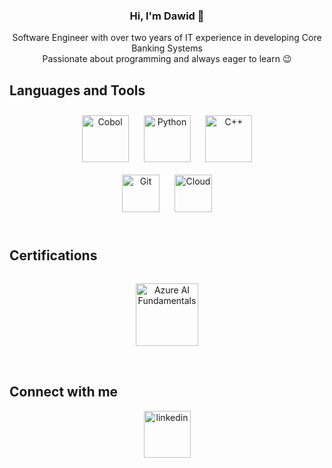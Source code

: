 
### <div align="center"> Hi, I'm Dawid 👋 </div>
<div align="center"> Software Engineer with over two years of IT experience in developing Core Banking Systems </div>
<div align="center"> Passionate about programming and always eager to learn 😉 </div>

## Languages and Tools  
<div align="center">
<img style="margin: 10px" src="https://www.svgrepo.com/show/373510/cobol.svg" alt="Cobol" height="75" />
<img style="margin: 10px" src="https://upload.wikimedia.org/wikipedia/commons/c/c3/Python-logo-notext.svg" alt="Python" height="75" />
<img style="margin: 10px" src="https://upload.wikimedia.org/wikipedia/commons/1/18/ISO_C%2B%2B_Logo.svg" alt="C++" height="75" />
<br/>
<img style="margin: 10px" src="https://upload.wikimedia.org/wikipedia/commons/thumb/3/3f/Git_icon.svg/97px-Git_icon.svg.png?20220905010122" alt="Git" height="60" />
<img style="margin: 10px" src="https://upload.wikimedia.org/wikipedia/commons/thumb/f/fa/Microsoft_Azure.svg/150px-Microsoft_Azure.svg.png" alt="Cloud" height="60" />
</div>
  
<br/> 

## Certifications
<div align="center">
<a href="https://learn.microsoft.com/en-us/users/glowackidawid-9897/credentials/97e65ec13b57050b?ref=https%3A%2F%2F" target="_blank">
<img style="margin: 15px" src="https://learn.microsoft.com/media/learn/certification/badges/microsoft-certified-fundamentals-badge.svg" alt="Azure AI Fundamentals" height="100" /> 
</a>
</div>

<br/>

## Connect with me  
<div align="center">
<a href="https://www.linkedin.com/in/dawidglowacki" target="_blank">
<img src=https://upload.wikimedia.org/wikipedia/commons/thumb/8/81/LinkedIn_icon.svg/72px-LinkedIn_icon.svg.png alt=linkedin height="75" style="margin-bottom: 5px;" />
</a>  
</div>    

<br/>  
